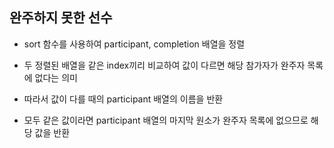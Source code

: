 ## 완주하지 못한 선수

- sort 함수를 사용하여 participant, completion 배열을 정렬
- 두 정렬된 배열을 같은 index끼리 비교하여 값이 다르면 해당 참가자가 완주자 목록에 없다는 의미
- 따라서 값이 다를 때의 participant 배열의 이름을 반환



- 모두 같은 값이라면 participant 배열의 마지막 원소가 완주자 목록에 없으므로 해당 값을 반환